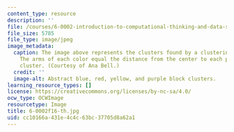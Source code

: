 ```yaml
---
content_type: resource
description: ''
file: /courses/6-0002-introduction-to-computational-thinking-and-data-science-fall-2016/cc10166a431e4c4c63bc37705d8a62a1_6-0002f16-th.jpg
file_size: 5785
file_type: image/jpeg
image_metadata:
  caption: The image above represents the clusters found by a clustering algorithm.
    The arms of each color equal the distance from the center to each point in the
    cluster. (Courtesy of Ana Bell.)
  credit: ''
  image-alt: Abstract blue, red, yellow, and purple block clusters.
learning_resource_types: []
license: https://creativecommons.org/licenses/by-nc-sa/4.0/
ocw_type: OCWImage
resourcetype: Image
title: 6-0002f16-th.jpg
uid: cc10166a-431e-4c4c-63bc-37705d8a62a1
---
```

